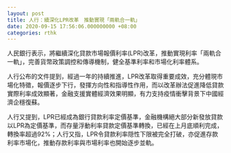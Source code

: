 ```yaml
---
layout: post
title: 人行：續深化LPR改革　推動實現「兩軌合一軌」
date: 2020-09-15 17:56:06.000000000 +08:00
categories: rthk
---
```


人民銀行表示，將繼續深化貸款市場報價利率(LPR)改革，推動實現利率「兩軌合一軌」，完善貨幣政策調控和傳導機制，健全基準利率和市場化利率體系。

人行公布的文件提到，經過一年的持續推進，LPR改革取得重要成效，充分體現市場化特徵，報價逐步下行，發揮方向性和指導性作用，而以改革辦法促進降低貸款實際利率成效顯著，金融支援實體經濟效果明顯，有力支持疫情衝擊背景下中國經濟企穩復蘇。

人行又提到，LPR已經成為銀行貸款利率定價基準，金融機構絕大部分新發放貸款以LPR為定價基準，而存量浮動利率貸款定價基準轉換，已經在上月底順利完成，轉換率超過92%；人行又指，LPR令貸款利率隠性下限被完全打破，亦促進存款利率市場化，推動存款利率與市場利率也開始逐步並軌。
